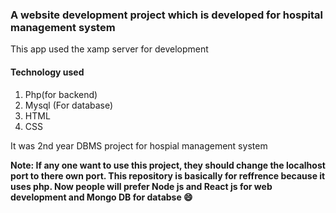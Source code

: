 ### A website development project which is developed for hospital management system

This app used the xamp server for development 
#### Technology used 
1. Php(for backend)
2. Mysql (For database)
3. HTML
4. CSS

It was 2nd year DBMS project for hospial management system

__Note:
If any one want to use this project, they should change the localhost port to there own port. This repository is basically for reffrence because it uses php. Now people will prefer Node js and React js for web development and Mongo DB for databse :smile:__
